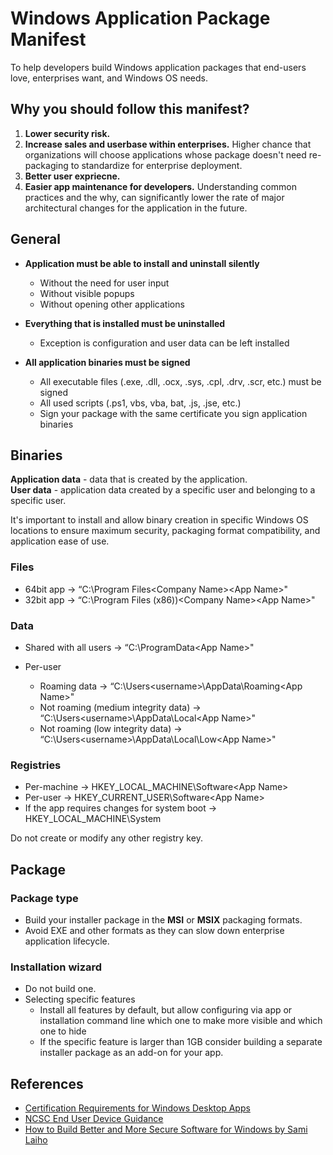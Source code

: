 # Windows Application Package Manifest
To help developers build Windows application packages that end-users love, enterprises want, and Windows OS needs.

## Why you should follow this manifest?

1. **Lower security risk.**
2. **Increase sales and userbase within enterprises.** Higher chance that organizations will choose applications whose package doesn't need re-packaging to standardize for enterprise deployment.
3. **Better user expriecne.**
4. **Easier app maintenance for developers.** Understanding common practices and the why, can significantly lower the rate of major architectural changes for the application in the future.

## General

 - **Application must be able to install and uninstall silently**

   	 - Without the need for user input
   	 - Without visible popups
   	 - Without opening other applications
   	  
 - **Everything that is installed must be uninstalled**

   	 - Exception is configuration and user data can be left installed
  
 - **All application binaries must be signed**

  	  - All executable files (.exe, .dll, .ocx, .sys, .cpl, .drv, .scr, etc.) must be signed
   	 - All used scripts (.ps1, vbs, vba, bat, .js, .jse, etc.)
   	 - Sign your package with the same certificate you sign application binaries
  


## Binaries
**Application data** - data that is created by the application.  
**User data** - application data created by a specific user and belonging to a specific user.  

It's important to install and allow binary creation in specific Windows OS locations to ensure maximum security, packaging format compatibility, and application ease of use. 

### Files
  - 64bit app → “C:\Program Files\<Company Name>\<App Name>"
  - 32bit app → “C:\Program Files (x86))\<Company Name>\<App Name>"

### Data
  - Shared with all users → “C:\ProgramData\<App Name>"
  - Per-user

     - Roaming data → “C:\Users\<username>\AppData\Roaming\<App Name>"
     - Not roaming (medium integrity data) → “C:\Users\<username>\AppData\Local\<App Name>"
     - Not roaming (low integrity data) → “C:\Users\<username>\AppData\Local\Low\<App Name>"

### Registries

 - Per-machine → HKEY_LOCAL_MACHINE\Software\<App Name>
 - Per-user → HKEY_CURRENT_USER\Software\<App Name>
 - If the app requires changes for system boot → HKEY_LOCAL_MACHINE\System

Do not create or modify any other registry key.

## Package

### Package type
 - Build your installer package in the **MSI** or **MSIX** packaging formats.
 - Avoid EXE and other formats as they can slow down enterprise application lifecycle.

### Installation wizard
 - Do not build one.
 - Selecting specific features
     - Install all features by default, but allow configuring via app or installation command line which one to make more visible and which one to hide
     - If the specific feature is larger than 1GB consider building a separate installer package as an add-on for your app.




## References
- [Certification Requirements for Windows Desktop Apps](https://learn.microsoft.com/en-us/windows/win32/win_cert/certification-requirements-for-windows-desktop-apps)
- [NCSC End User Device Guidance](https://www.ncsc.gov.uk/collection/device-security-guidance/platform-guides/windows)
- [How to Build Better and More Secure Software for Windows by Sami Laiho](https://youtu.be/-xk9lQf27wM)
